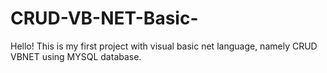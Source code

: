 # CRUD-VB-NET-Basic-
Hello! This is my first project with visual basic net language, namely CRUD VBNET using MYSQL database.
